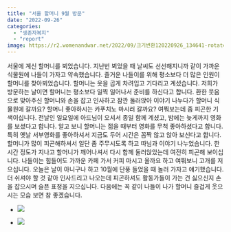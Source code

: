```yaml
---
title: "서울 할머니 9월 방문"
date: "2022-09-26"
categories: 
  - "생존자복지"
  - "report"
image: https://r2.womenandwar.net/2022/09/크기변환120220926_134641-rotated.jpg
---
```


서울에 계신 할머니를 뵈었습니다. 지난번 뵈었을 때 날씨도 선선해지니까 같이 가까운 식물원에 나들이 가자고 약속했습니다. 즐거운 나들이를 위해 평소보다 더 많은 인원이 할머니를 찾아뵈었습니다. 할머니는 옷을 곱게 차려입고 기다리고 계셨습니다. 저희가 방문하는 날이면 할머니는 평소보다 일찍 일어나서 준비를 하신다고 합니다. 환한 웃음으로 맞아주신 할머니와 손을 잡고 인사하고 잠깐 둘러앉아 이야기 나누다가 할머니 식물원에 갈까요? 할머니 좋아하시는 카푸치노 마시러 갈까요? 여쭤보는데 좀 피곤한 기색이십니다. 전날인 일요일에 아드님이 오셔서 종일 함께 계셨고, 밤에는 늦게까지 영화를 보셨다고 합니다. 알고 보니 할머니는 젊을 때부터 영화를 무척 좋아하셨다고 합니다. 특히 옛날 서부영화를 좋아하셔서 지금도 두어 시간은 꼼짝 않고 앉아 보신다고 합니다. 할머니가 많이 피곤해하셔서 일단 좀 주무시도록 하고 따님과 이야기 나누었습니다. 한 시간 정도가 지나고 할머니가 깨어나셔서 다시 함께 둘러앉았는데 여전히 피곤해 보이십니다. 나들이는 힘들어도 가까운 카페 가서 커피 마시고 올까요 하고 여쭤보니 고개를 저으십니다. 오늘은 날이 아니구나 하고 10월에 단풍 들었을 때 놀러 가자고 얘기했습니다. 더 쉬셔야 할 것 같아 인사드리고 나오는데 피곤하셔도 활동가들이 가는 건 싫으신지 손을 잡으시며 슬픈 표정을 지으십니다. 다음에는 꼭 같이 나들이 나가 할머니 즐겁게 웃으시는 모습 보면 참 좋겠습니다.

- ![](https://r2.womenandwar.net/2022/09/크기변환120220926_134641-rotated.jpg)
    
- ![](https://r2.womenandwar.net/2022/09/사본-KakaoTalk_20220927_091531719-1024x588.jpg)
